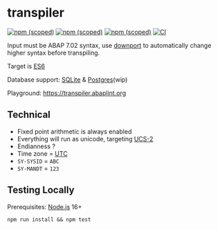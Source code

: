 # transpiler

[![npm (scoped)](https://img.shields.io/npm/v/@abaplint/runtime?label=%40abaplint%2Fruntime)](https://www.npmjs.com/package/@abaplint/runtime)
[![npm (scoped)](https://img.shields.io/npm/v/@abaplint/transpiler?label=%40abaplint%2Ftranspiler)](https://www.npmjs.com/package/@abaplint/transpiler)
[![npm (scoped)](https://img.shields.io/npm/v/@abaplint/transpiler-cli?label=%40abaplint%2Ftranspiler-cli)](https://www.npmjs.com/package/@abaplint/transpiler-cli)
[![CI](https://github.com/abaplint/transpiler/workflows/CI/badge.svg)](https://github.com/abaplint/transpiler/actions)

Input must be ABAP 7.02 syntax, use [downport](https://rules.abaplint.org/downport/) to automatically change higher syntax before transpiling.

Target is [ES6](http://es6-features.org)

Database support: [SQLite](https://www.sqlite.org) & [Postgres](https://www.postgresql.org)(wip)

Playground: https://transpiler.abaplint.org

## Technical
* Fixed point arithmetic is always enabled
* Everything will run as unicode, targeting [UCS-2](https://en.wikipedia.org/wiki/Universal_Coded_Character_Set)
* Endianness ?
* Time zone = [UTC](https://en.wikipedia.org/wiki/Coordinated_Universal_Time)
* `SY-SYSID` = `ABC`
* `SY-MANDT` = `123`

## Testing Locally

Prerequisites: [Node.js](https://nodejs.org) 16+

`npm run install && npm test`
